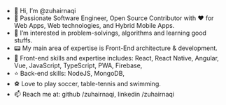- 👋 Hi, I’m @zuhairnaqi
- 🌱 Passionate Software Engineer, Open Source Contributor with ♥ for Web Apps, Web technologies, and Hybrid Mobile Apps.
- :dart: I’m interested in problem-solvings, algorithms and learning good stuffs.
- 📟 My main area of expertise is Front-End architecture & development.
- 💎 Front-end skills and expertise includes:
   React, React Native, Angular, Vue, JavaScript, TypeScript, PWA, Firebase,
- :star: Back-end skills: NodeJS, MongoDB, 
- :soccer: Love to play soccer, table-tennis and swimming.
- 📫 Reach me at: 
   github /zuhairnaqi,
  linkedin /zuhairnaqi

<!---
zuhairnaqi/zuhairnaqi is a ✨ special ✨ repository because its `README.md` (this file) appears on your GitHub profile.
You can click the Preview link to take a look at your changes.
--->
